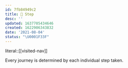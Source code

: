 ```yaml
---
id: 7fb84949c2
title: 🥾 Step
desc: ''
updated: 1637705434646
created: 1622906343832
date: '2021-08-04'
status: "\U0001F33F"
---
```


literal::[[visited-nav]]


Every journey is determined by each individual step taken.
